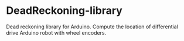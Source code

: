 # DeadReckoning-library
Dead reckoning library for Arduino. Compute the location of differential drive Arduino robot with wheel encoders. 
